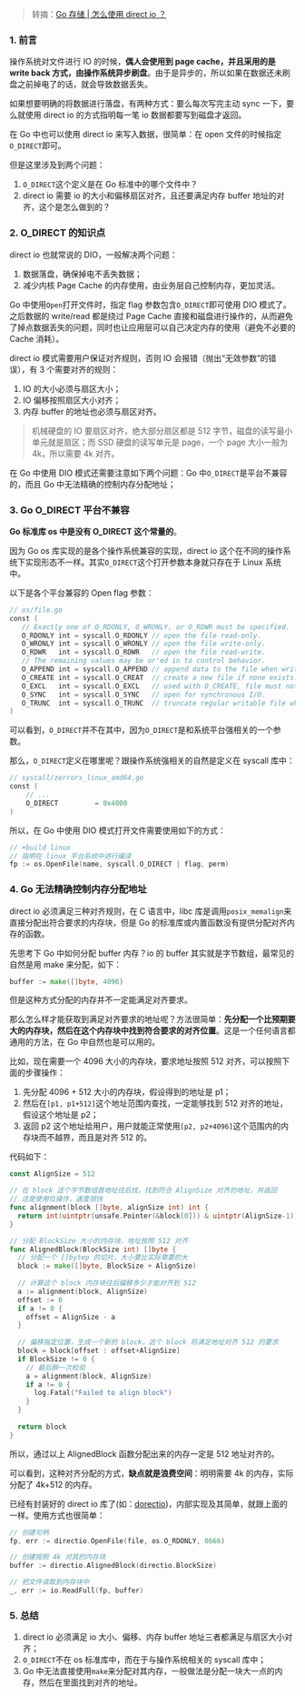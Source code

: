 > 转摘：[Go 存储 | 怎么使用 direct io ？](https://mp.weixin.qq.com/s/fr3i4RYDK9amjdCAUwja6A)

### 1. 前言

操作系统对文件进行 IO 的时候，**偶人会使用到 page cache，并且采用的是 write back 方式，由操作系统异步刷盘**。由于是异步的，所以如果在数据还未刷盘之前掉电了的话，就会导致数据丢失。

如果想要明确的将数据进行落盘，有两种方式：要么每次写完主动 sync 一下，要么就使用 direct io 的方式指明每一笔 io 数据都要写到磁盘才返回。

在 Go 中也可以使用 direct io 来写入数据，很简单：在 open 文件的时候指定`O_DIRECT`即可。

但是这里涉及到两个问题：

1. `O_DIRECT`这个定义是在 Go 标准中的哪个文件中？
2. direct io 需要 io 的大小和偏移扇区对齐，且还要满足内存 buffer 地址的对齐，这个是怎么做到的？

### 2. O_DIRECT 的知识点

direct io 也就常说的 DIO，一般解决两个问题：

1. 数据落盘，确保掉电不丢失数据；
2. 减少内核 Page Cache 的内存使用，由业务层自己控制内存，更加灵活。

Go 中使用`Open`打开文件时，指定 flag 参数包含`O_DIRECT`即可使用 DIO 模式了。之后数据的 write/read 都是绕过 Page Cache 直接和磁盘进行操作的，从而避免了掉点数据丢失的问题，同时也让应用层可以自己决定内存的使用（避免不必要的 Cache 消耗）。

direct io 模式需要用户保证对齐规则，否则 IO 会报错（抛出“无效参数”的错误），有 3 个需要对齐的规则：

1. IO 的大小必须与扇区大小；
2. IO 偏移按照扇区大小对齐；
3. 内存 buffer 的地址也必须与扇区对齐。

> 机械硬盘的 IO 要扇区对齐，绝大部分扇区都是 512 字节，磁盘的读写最小单元就是扇区；而 SSD 硬盘的读写单元是 page，一个 page 大小一般为 4k，所以需要 4k 对齐。

在 Go 中使用 DIO 模式还需要注意如下两个问题：Go 中`O_DIRECT`是平台不兼容的，而且 Go 中无法精确的控制内存分配地址；

### 3. Go O_DIRECT 平台不兼容

**Go 标准库 os 中是没有 O_DIRECT 这个常量的**。

因为 Go os 库实现的是各个操作系统兼容的实现，direct io 这个在不同的操作系统下实现形态不一样。其实`O_DIRECT`这个打开参数本身就只存在于 Linux 系统中。

以下是各个平台兼容的 Open flag 参数：

```go
// os/file.go
const (
   // Exactly one of O_RDONLY, O_WRONLY, or O_RDWR must be specified.
   O_RDONLY int = syscall.O_RDONLY // open the file read-only.
   O_WRONLY int = syscall.O_WRONLY // open the file write-only.
   O_RDWR   int = syscall.O_RDWR   // open the file read-write.
   // The remaining values may be or'ed in to control behavior.
   O_APPEND int = syscall.O_APPEND // append data to the file when writing.
   O_CREATE int = syscall.O_CREAT  // create a new file if none exists.
   O_EXCL   int = syscall.O_EXCL   // used with O_CREATE, file must not exist.
   O_SYNC   int = syscall.O_SYNC   // open for synchronous I/O.
   O_TRUNC  int = syscall.O_TRUNC  // truncate regular writable file when opened.
)
```

可以看到，`O_DIRECT`并不在其中，因为`O_DIRECT`是和系统平台强相关的一个参数。

那么，`O_DIRECT`定义在哪里呢？跟操作系统强相关的自然是定义在 syscall 库中：

```go
// syscall/zerrors_linux_amd64.go
const (
    // ...
    O_DIRECT         = 0x4000
)
```

所以，在 Go 中使用 DIO 模式打开文件需要使用如下的方式：

```go
// +build linux
// 指明在 linux 平台系统中进行编译
fp := os.OpenFile(name, syscall.O_DIRECT | flag, perm)
```

### 4. Go 无法精确控制内存分配地址

direct io 必须满足三种对齐规则，在 C 语言中，libc 库是调用`posix_memalign`来直接分配出符合要求的内存块，但是 Go 的标准库或内置函数没有提供分配对齐内存的函数。

先思考下 Go 中如何分配 buffer 内存？io 的 buffer 其实就是字节数组，最常见的自然是用 make 来分配，如下：

```go
buffer := make([]byte, 4096)
```

但是这种方式分配的内存并不一定能满足对齐要求。

那么怎么样才能获取到满足对齐要求的地址呢？方法很简单：**先分配一个比预期要大的内存块，然后在这个内存块中找到符合要求的对齐位置**。这是一个任何语言都通用的方法，在 Go 中自然也是可以用的。

比如，现在需要一个 4096 大小的内存块，要求地址按照 512 对齐，可以按照下面的步骤操作：

1. 先分配 4096 + 512 大小的内存块，假设得到的地址是 p1；
2. 然后在`[p1, p1+512]`这个地址范围内查找，一定能够找到 512 对齐的地址，假设这个地址是 p2；
3. 返回 p2 这个地址给用户，用户就能正常使用`[p2, p2+4096]`这个范围内的内存块而不越界，而且是对齐 512 的。

代码如下：

```go
const AlignSize = 512

// 在 block 这个字节数组首地址往后找，找到符合 AlignSize 对齐的地址，并返回
// 这是使用位操作，速度很快
func alignment(block []byte, alignSize int) int {
  return int(uintptr(unsafe.Pointer(&block[0])) & uintptr(AlignSize-1))
}

// 分配 BlockSize 大小的内存块，地址按照 512 对齐
func AlignedBlock(BlockSize int) []byte {
  // 分配一个 []bytep 的切片，大小要比实际需要的大
  block := make([]byte, BlockSize + AlignSize)
  
  // 计算这个 block 内存块往后偏移多少才能对齐到 512
  a := alignment(block, AlignSize)
  offset := 0
  if a != 0 {
    offset = AlignSize - a
  }
  
  // 偏移指定位置，生成一个新的 block，这个 block 将满足地址对齐 512 的要求
  block = block[offset : offset+AlignSize]
  if BlockSize != 0 {
    // 最后醉一次校验
    a = alignment(block, AlignSize)
    if a != 0 {
      log.Fatal("Failed to align block")
    }
  }
  
  return block
}
```

所以，通过以上 AlignedBlock 函数分配出来的内存一定是 512 地址对齐的。

可以看到，这种对齐分配的方式，**缺点就是浪费空间**：明明需要 4k 的内存，实际分配了 4k+512 的内存。

已经有封装好的 direct io 库了(如：[dorectio](https://github.com/ncw/directio))，内部实现及其简单，就跟上面的一样。使用方式也很简单：

```go
// 创建句柄
fp, err := directio.OpenFile(file, os.O_RDONLY, 0666)

// 创建按照 4k 对其的内存块
buffer := directio.AlignedBlock(directio.BlockSize)

// 把文件读取到内存块中
_, err := io.ReadFull(fp, buffer)
```

### 5. 总结

1. direct io 必须满足 io 大小、偏移、内存 buffer 地址三者都满足与扇区大小对齐；
2. `O_DIRECT`不在 os 标准库中，而在于与操作系统相关的 syscall 库中；
3. Go 中无法直接使用`make`来分配对其内存，一般做法是分配一块大一点的内存，然后在里面找到对齐的地址。


